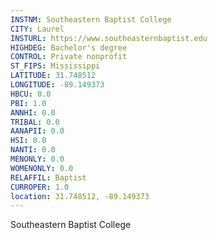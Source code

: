 ```yaml
---
INSTNM: Southeastern Baptist College
CITY: Laurel
INSTURL: https://www.southeasternbaptist.edu
HIGHDEG: Bachelor's degree
CONTROL: Private nonprofit
ST_FIPS: Mississippi
LATITUDE: 31.748512
LONGITUDE: -89.149373
HBCU: 0.0
PBI: 1.0
ANNHI: 0.0
TRIBAL: 0.0
AANAPII: 0.0
HSI: 0.0
NANTI: 0.0
MENONLY: 0.0
WOMENONLY: 0.0
RELAFFIL: Baptist
CURROPER: 1.0
location: 31.748512, -89.149373
---
```

Southeastern Baptist College